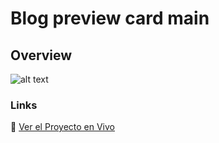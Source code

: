 # Blog preview card main

## Overview


![alt text](/blog-preview-card-main/assets/images/image.png)

### Links

🚀 [Ver el Proyecto en Vivo](https://borghii.github.io/QR-code-html-css-1/)





